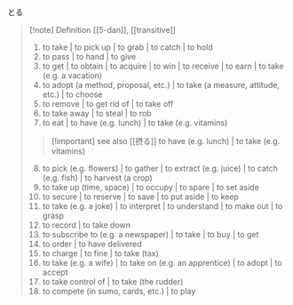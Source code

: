 とる
>[!note] Definition
>[[5-dan]], [[transitive]]
> 1. to take | to pick up | to grab | to catch | to hold
> 2. to pass | to hand | to give
> 3. to get | to obtain | to acquire | to win | to receive | to earn | to take (e.g. a vacation)
> 4. to adopt (a method, proposal, etc.) | to take (a measure, attitude, etc.) | to choose
> 5. to remove | to get rid of | to take off
> 6. to take away | to steal | to rob
> 7. to eat | to have (e.g. lunch) | to take (e.g. vitamins)
> > [!important] see also
> > [[摂る]] 
> > to have (e.g. lunch) | to take (e.g. vitamins)
> 8. to pick (e.g. flowers) | to gather | to extract (e.g. juice) | to catch (e.g. fish) | to harvest (a crop)
> 9. to take up (time, space) | to occupy | to spare | to set aside
> 10. to secure | to reserve | to save | to put aside | to keep
> 11. to take (e.g. a joke) | to interpret | to understand | to make out | to grasp
> 12. to record | to take down
> 13. to subscribe to (e.g. a newspaper) | to take | to buy | to get
> 14. to order | to have delivered
> 15. to charge | to fine | to take (tax)
> 16. to take (e.g. a wife) | to take on (e.g. an apprentice) | to adopt | to accept
> 17. to take control of | to take (the rudder)
> 18. to compete (in sumo, cards, etc.) | to play